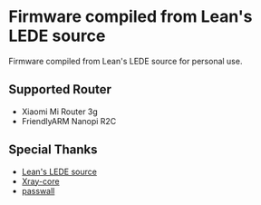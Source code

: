 # Firmware compiled from Lean's LEDE source
Firmware compiled from Lean's LEDE source for personal use.

## Supported Router
* Xiaomi Mi Router 3g
* FriendlyARM Nanopi R2C

## Special Thanks
* [Lean's LEDE source](https://github.com/coolsnowwolf/lede)
* [Xray-core](https://github.com/XTLS/Xray-core)
* [passwall](https://github.com/xiaorouji/openwrt-passwall)


